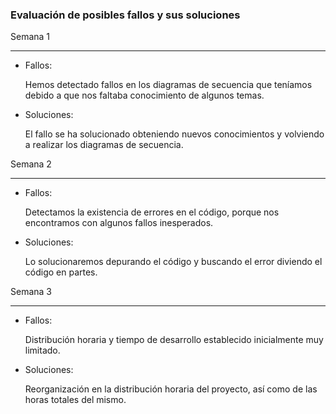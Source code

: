 ### Evaluación de posibles fallos y sus soluciones

Semana 1
___

* Fallos:

  Hemos detectado fallos en los diagramas de secuencia que teníamos debido a que nos faltaba conocimiento de algunos temas.

* Soluciones: 

  El fallo se ha solucionado obteniendo nuevos conocimientos y volviendo a realizar los diagramas de secuencia.

Semana 2
___

* Fallos:

  Detectamos la existencia de errores en el código, porque nos encontramos con algunos fallos inesperados.

* Soluciones:

  Lo solucionaremos depurando el código y buscando el error diviendo el código en partes.

Semana 3
___

* Fallos:

  Distribución horaria y tiempo de desarrollo establecido inicialmente muy limitado.

* Soluciones: 

  Reorganización en la distribución horaria del proyecto, así como de las horas totales del mismo.
